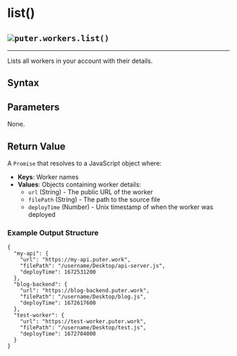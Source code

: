 # list()
![](https://docs.puter.com/./assets/img/function.svg)`puter.workers.list()`
-----------------------------------------------------

* * *

Lists all workers in your account with their details.

[](#syntax)Syntax
-----------------

[](#parameters)Parameters
-------------------------

None.

[](#return-value)Return Value
-----------------------------

A `Promise` that resolves to a JavaScript object where:

*   **Keys**: Worker names
*   **Values**: Objects containing worker details:
    *   `url` (String) - The public URL of the worker
    *   `filePath` (String) - The path to the source file
    *   `deployTime` (Number) - Unix timestamp of when the worker was deployed

### [](#example-output-structure)Example Output Structure

```
{
  "my-api": {
    "url": "https://my-api.puter.work",
    "filePath": "/username/Desktop/api-server.js",
    "deployTime": 1672531200
  },
  "blog-backend": {
    "url": "https://blog-backend.puter.work", 
    "filePath": "/username/Desktop/blog.js",
    "deployTime": 1672617600
  },
  "test-worker": {
    "url": "https://test-worker.puter.work",
    "filePath": "/username/Desktop/test.js",
    "deployTime": 1672704000
  }
}

```
